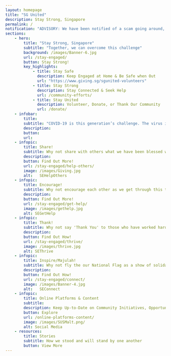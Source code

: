 ```yaml
---
layout: homepage
title: "SG United"
description: Stay Strong, Singapore
permalink: /
notification: "ADVISORY: We have been notified of a scam going around, issuing fines to individuals for violating social distancing measures. The link to the website has SG United mentioned. Please help to spread the word that the SG United initiative does not issue any such fines. Thank you."
sections:
    - hero:
        title: "Stay Strong, Singapore"
        subtitle: "Together, we can overcome this challenge"
        background: /images/Banner-6.jpg
        url: /stay-engaged/
        button: Stay Strong!
        key_highlights:
            - title: Stay Safe
              description: Keep Engaged at Home & Be Safe when Out
              url: "https://www.giving.sg/sgunited-volunteers" 
            - title: Stay Strong
              description: Stay Connected & Seek Help
              url: /community-efforts/
            - title: Stay United
              description: Volunteer, Donate, or Thank Our Community
              url: /donate/                           
    - infobar:
        title:
        subtitle: "COVID-19 is this generation’s challenge. The virus is a tough enemy – invisible, but formidable. It is now our turn to prove that we are worthy of our forebears, and up to the challenge before us. I have every confidence that we will prove more than equal to the task. - PM Lee Hsien Loong, 1 May 2020"
        description: 
        button:
        url:
    - infopic:
        title: Share!
        subtitle: Why not share with others what we have been blessed with?
        description: 
        button: Find Out More!
        url: /stay-engaged/help-others/
        image: /images/Giving.jpg
        alt:   SEHelpOthers
    - infopic:
        title: Encourage!
        subtitle: Why not encourage each other as we get through this tough time?
        description: 
        button: Find Out More!
        url: /stay-engaged/get-help/
        image: /images/gethelp.jpg
        alt: SEGetHelp
    - infopic:
        title: Thank!
        subtitle: Why not say 'Thank You' to those who have worked hard for us?
        description: 
        button: Find Out How!
        url: /stay-engaged/thrive/
        image: /images/thrive.jpg
        alt: SEThrive
    - infopic:
        title: Inspire/Majulah!
        subtitle: Why not fly the our National Flag as a show of solidarity?
        description:  
        button: Find Out How!
        url: /stay-engaged/connect/
        image: /images/Banner-4.jpg
        alt:   SEConnect
    - infopic:
        title: Online Platforms & Content
        subtitle: 
        description: Keep Up-to-Date on Community Initiatives, Opportunities and Content
        button: Explore
        url: /online-platforms-content/
        image: /images/SUSMalt.png/
        alt: Social Media
    - resources:
        title: Stories
        subtitle: How we stood and will stand by one another
        button: View More
--- 
```


